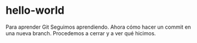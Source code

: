# hello-world
Para aprender Git
Seguimos aprendiendo. 
Ahora cómo hacer un commit en una nueva branch.
Procedemos a cerrar y a ver qué hicimos.
